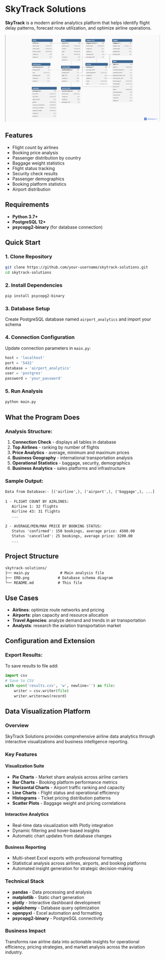 # SkyTrack Solutions

**SkyTrack** is a modern airline analytics platform that helps identify flight delay patterns, forecast route utilization, and optimize airline operations.

![Database Schema](ERD.png)

## Features

- Flight count by airlines
- Booking price analysis
- Passenger distribution by country
- Baggage weight statistics
- Flight status tracking
- Security check results
- Passenger demographics
- Booking platform statistics
- Airport distribution

## Requirements

- **Python 3.7+**
- **PostgreSQL 12+**
- **psycopg2-binary** (for database connection)

## Quick Start

### 1. Clone Repository
```bash
git clone https://github.com/your-username/skytrack-solutions.git
cd skytrack-solutions
```

### 2. Install Dependencies
```bash
pip install psycopg2-binary
```

### 3. Database Setup
Create PostgreSQL database named `airport_analytics` and import your schema

### 4. Connection Configuration
Update connection parameters in `main.py`:
```python
host = 'localhost'        
port = '5432'            
database = 'airport_analytics'  
user = 'postgres'        
password = 'your_password'      
```

### 5. Run Analysis
```bash
python main.py
```

## What the Program Does

### Analysis Structure:
1. **Connection Check** - displays all tables in database
2. **Top Airlines** - ranking by number of flights
3. **Price Analytics** - average, minimum and maximum prices
4. **Business Geography** - international transportation analysis
5. **Operational Statistics** - baggage, security, demographics
6. **Business Analytics** - sales platforms and infrastructure

### Sample Output:
```
Data from Database:- [('airline',), ('airport',), ('baggage',), ...]

1 - FLIGHT COUNT BY AIRLINES:
   Airline 1: 32 flights
   Airline 43: 31 flights
   ...

2 - AVERAGE/MIN/MAX PRICE BY BOOKING STATUS:
   Status 'confirmed': 150 bookings, average price: 4500.00
   Status 'cancelled': 25 bookings, average price: 3200.00
   ...
```

## Project Structure

```
skytrack-solutions/
├── main.py              # Main analysis file
├── ERD.png             # Database schema diagram
└── README.md           # This file
```

## Use Cases

- **Airlines**: optimize route networks and pricing
- **Airports**: plan capacity and resource allocation
- **Travel Agencies**: analyze demand and trends in air transportation
- **Analysts**: research the aviation transportation market

## Configuration and Extension

### Export Results:
To save results to file add:
```python
import csv
# Save to CSV
with open('results.csv', 'w', newline='') as file:
    writer = csv.writer(file)
    writer.writerows(record)
```

## Data Visualization Platform

### Overview
SkyTrack Solutions provides comprehensive airline data analytics through interactive visualizations and business intelligence reporting.

### Key Features

#### Visualization Suite
- **Pie Charts** - Market share analysis across airline carriers
- **Bar Charts** - Booking platform performance metrics  
- **Horizontal Charts** - Airport traffic ranking and capacity
- **Line Charts** - Flight status and operational efficiency
- **Histograms** - Ticket pricing distribution patterns
- **Scatter Plots** - Baggage weight and pricing correlations

#### Interactive Analytics
- Real-time data visualization with Plotly integration
- Dynamic filtering and hover-based insights
- Automatic chart updates from database changes

#### Business Reporting
- Multi-sheet Excel exports with professional formatting
- Statistical analysis across airlines, airports, and booking platforms
- Automated insight generation for strategic decision-making

### Technical Stack
- **pandas** - Data processing and analysis
- **matplotlib** - Static chart generation
- **plotly** - Interactive dashboard development
- **sqlalchemy** - Database query optimization
- **openpyxl** - Excel automation and formatting
- **psycopg2-binary** - PostgreSQL connectivity

### Business Impact
Transforms raw airline data into actionable insights for operational efficiency, pricing strategies, and market analysis across the aviation industry.

